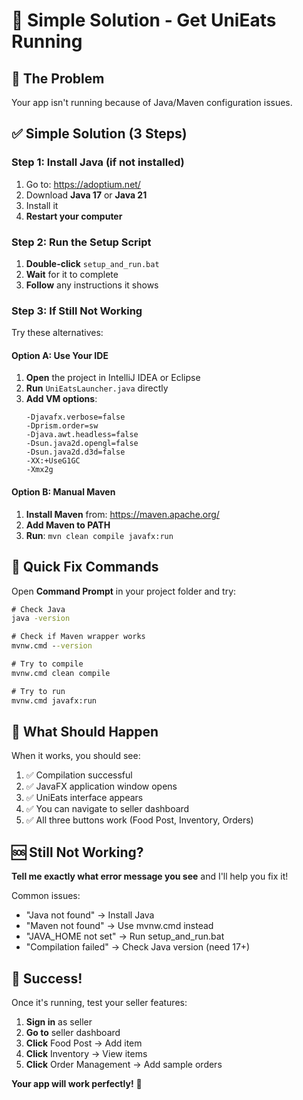 # 🚀 Simple Solution - Get UniEats Running

## 🎯 The Problem
Your app isn't running because of Java/Maven configuration issues.

## ✅ Simple Solution (3 Steps)

### Step 1: Install Java (if not installed)
1. Go to: https://adoptium.net/
2. Download **Java 17** or **Java 21**
3. Install it
4. **Restart your computer**

### Step 2: Run the Setup Script
1. **Double-click** `setup_and_run.bat`
2. **Wait** for it to complete
3. **Follow** any instructions it shows

### Step 3: If Still Not Working
Try these alternatives:

#### Option A: Use Your IDE
1. **Open** the project in IntelliJ IDEA or Eclipse
2. **Run** `UniEatsLauncher.java` directly
3. **Add VM options**:
   ```
   -Djavafx.verbose=false
   -Dprism.order=sw
   -Djava.awt.headless=false
   -Dsun.java2d.opengl=false
   -Dsun.java2d.d3d=false
   -XX:+UseG1GC
   -Xmx2g
   ```

#### Option B: Manual Maven
1. **Install Maven** from: https://maven.apache.org/
2. **Add Maven to PATH**
3. **Run**: `mvn clean compile javafx:run`

## 🔧 Quick Fix Commands

Open **Command Prompt** in your project folder and try:

```cmd
# Check Java
java -version

# Check if Maven wrapper works
mvnw.cmd --version

# Try to compile
mvnw.cmd clean compile

# Try to run
mvnw.cmd javafx:run
```

## 🎯 What Should Happen

When it works, you should see:
1. ✅ Compilation successful
2. ✅ JavaFX application window opens
3. ✅ UniEats interface appears
4. ✅ You can navigate to seller dashboard
5. ✅ All three buttons work (Food Post, Inventory, Orders)

## 🆘 Still Not Working?

**Tell me exactly what error message you see** and I'll help you fix it!

Common issues:
- "Java not found" → Install Java
- "Maven not found" → Use mvnw.cmd instead
- "JAVA_HOME not set" → Run setup_and_run.bat
- "Compilation failed" → Check Java version (need 17+)

## 🎉 Success!

Once it's running, test your seller features:
1. **Sign in** as seller
2. **Go to** seller dashboard
3. **Click** Food Post → Add item
4. **Click** Inventory → View items
5. **Click** Order Management → Add sample orders

**Your app will work perfectly!** 🚀
